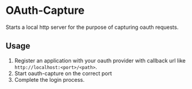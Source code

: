 
# OAuth-Capture

Starts a local http server for the purpose of capturing oauth requests.

## Usage

1. Register an application with your oauth provider with callback url like `http://localhost:<port>/<path>`.
1. Start oauth-capture on the correct port
1. Complete the login process.

